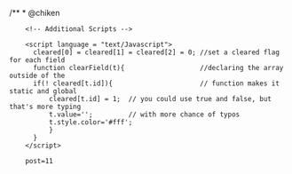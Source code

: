 /**
 	* @chiken	    
 		<link href="https://fonts.googleapis.com/css?family=Roboto:100,300,400,500,700" rel="stylesheet">
	    <!-- Bootstrap core CSS -->

	    <!-- Additional Scripts -->

	    <script language = "text/Javascript"> 
	      cleared[0] = cleared[1] = cleared[2] = 0; //set a cleared flag for each field
	      function clearField(t){                   //declaring the array outside of the
	      if(! cleared[t.id]){                      // function makes it static and global
	          cleared[t.id] = 1;  // you could use true and false, but that's more typing
	          t.value='';         // with more chance of typos
	          t.style.color='#fff';
	          }
	      }
	    </script>

	    post=11